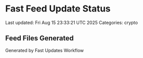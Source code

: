 # Fast Feed Update Status
Last updated: Fri Aug 15 23:33:21 UTC 2025
Categories: crypto

## Feed Files Generated

Generated by Fast Updates Workflow
